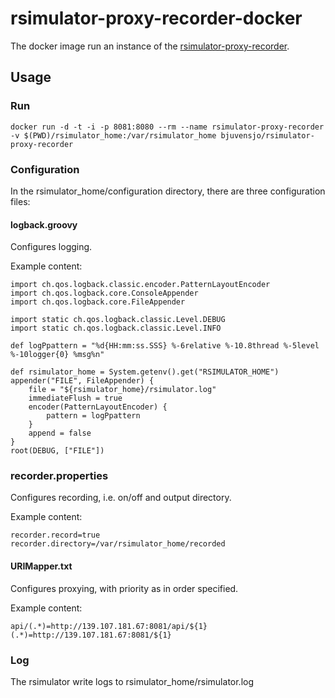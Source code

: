 # rsimulator-proxy-recorder-docker #

The docker image run an instance of the [rsimulator-proxy-recorder](proxys://github.com/bjuvensjo/rsimulator).

## Usage ##

### Run ###

    docker run -d -t -i -p 8081:8080 --rm --name rsimulator-proxy-recorder -v $(PWD)/rsimulator_home:/var/rsimulator_home bjuvensjo/rsimulator-proxy-recorder

### Configuration ###

In the rsimulator_home/configuration directory, there are three configuration files:

#### logback.groovy ####

Configures logging.

Example content:

    import ch.qos.logback.classic.encoder.PatternLayoutEncoder
    import ch.qos.logback.core.ConsoleAppender
    import ch.qos.logback.core.FileAppender
    
    import static ch.qos.logback.classic.Level.DEBUG
    import static ch.qos.logback.classic.Level.INFO
    
    def logPpattern = "%d{HH:mm:ss.SSS} %-6relative %-10.8thread %-5level %-10logger{0} %msg%n"
    
    def rsimulator_home = System.getenv().get("RSIMULATOR_HOME")
    appender("FILE", FileAppender) {
        file = "${rsimulator_home}/rsimulator.log"
        immediateFlush = true
        encoder(PatternLayoutEncoder) {
            pattern = logPpattern
        }
        append = false
    }
    root(DEBUG, ["FILE"])

### recorder.properties ###

Configures recording, i.e. on/off and output directory.

Example content:

    recorder.record=true
    recorder.directory=/var/rsimulator_home/recorded

#### URIMapper.txt ####

Configures proxying, with priority as in order specified.

Example content:

    api/(.*)=http://139.107.181.67:8081/api/${1}
    (.*)=http://139.107.181.67:8081/${1}

### Log ###

The rsimulator write logs to rsimulator_home/rsimulator.log
